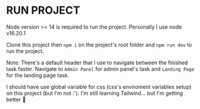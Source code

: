 # RUN PROJECT

Node version >= 14 is required to run the project.
Personally I use node v16.20.1

Clone this project then `npm i` on the project's root folder and `npm run dev` to run the project.

Note: There's a default header that I use to navigate between the finished task faster. Navigate to `Admin Panel` for admin panel's task and `Landing Page` for the landing page task.

I should have use global variable for css (css's enviroment variables setup) on this project (but I'm not :'). I'm still learning Tailwind... but I'm getting better 🥂

<!-- 
# vue-project

This template should help get you started developing with Vue 3 in Vite.

## Recommended IDE Setup

[VSCode](https://code.visualstudio.com/) + [Volar](https://marketplace.visualstudio.com/items?itemName=Vue.volar) (and disable Vetur) + [TypeScript Vue Plugin (Volar)](https://marketplace.visualstudio.com/items?itemName=Vue.vscode-typescript-vue-plugin).

## Customize configuration

See [Vite Configuration Reference](https://vitejs.dev/config/).

## Project Setup

```sh
npm install
```

### Compile and Hot-Reload for Development

```sh
npm run dev
```

### Compile and Minify for Production

```sh
npm run build
```

### Lint with [ESLint](https://eslint.org/)

```sh
npm run lint
``` -->
